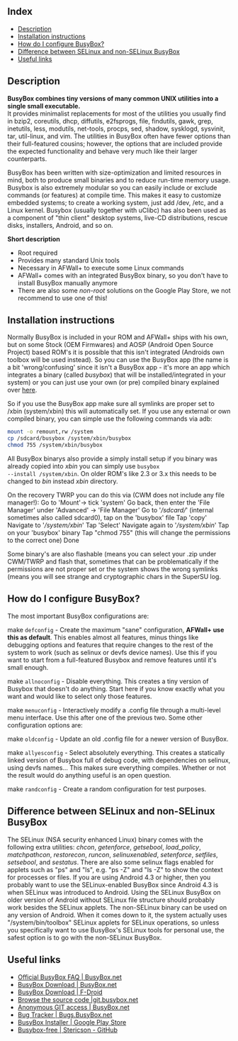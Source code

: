 Index
-----

* [Description](#description)
* [Installation instructions](#install-instructions)
* [How do I configure BusyBox?](#config-busybox)
* [Difference between SELinux and non-SELinux BusyBox](#difference-between-selinux-and-non-selinux-busybox)
* [Useful links](#useful-links)

Description
-----------

**BusyBox combines tiny versions of many common UNIX utilities into a single small executable.**  
It provides minimalist replacements for most of the utilities you usually find in bzip2, coreutils, dhcp, diffutils, e2fsprogs, file, findutils, gawk, grep, inetutils, less, modutils, net-tools, procps, sed, shadow, sysklogd, sysvinit, tar, util-linux, and vim.  The utilities in BusyBox often have fewer options than their full-featured cousins; however, the options that are included provide the expected functionality and behave very much like their larger counterparts.

BusyBox has been written with size-optimization and limited resources in mind, both to produce small binaries and to reduce run-time memory usage. Busybox is also extremely modular so you can easily include or exclude commands (or features) at compile time.  This makes it easy to customize embedded systems; to create a working system, just add /dev, /etc, and a Linux kernel. Busybox (usually together with uClibc) has also been used as a component of "thin client" desktop systems, live-CD distributions, rescue disks, installers, Android, and so on.

__Short description__
* Root required
* Provides many standard Unix tools
* Necessary in AFWall+ to execute some Linux commands
* AFWall+ comes with an integrated BusyBox binary, so you don't have to install BusyBox manually anymore
* There are also some _non-root_ solutions on the Google Play Store, we not recommend to use one of this!

Installation instructions
---------------------------

Normally BusyBox is included in your ROM and AFWall+ ships with his own, but on some Stock (OEM Firmwares) and AOSP (Android Open Source Project) based ROM's it is possible that this isn't integrated (Androids own toolbox will be used instead). 
So you can use the BusyBox app (the name is a bit 'wrong/confusing' since it isn't a BusyBox app - it's more an app which integrates a binary (called _busybox_) that will be installed/integrated in your system) or you can just use your own (or pre) compiled binary explained over [here](https://github.com/ukanth/afwall/wiki/HOWTO-Compiling-busybox). 

So if you use the BusyBox app make sure all symlinks are proper set to /xbin (system/xbin) this will automatically set. 
If you use any external or own compiled binary, you can simple use the following commands via adb:
```bash
mount -o remount,rw /system
cp /sdcard/busybox /system/xbin/busybox
chmod 755 /system/xbin/busybox
```

All BusyBox binarys also provide a simply install setup if you binary was already copied into _xbin_ you can simply use <code>busybox --install /system/xbin</code>. On older ROM's like 2.3 or 3.x this needs to be changed to _bin_ instead _xbin_ directory.

On the recovery TWRP you can do this via (CWM does not include any file manager!):
Go to 'Mount'-> tick 'system'
Go back, then enter the 'File Manager' under 'Advanced' -> 'File Manager'
Go to '_/sdcard/_' (internal sometimes also called sdcard0), tap on the 'busybox' file 
Tap 'copy'
Navigate to '_/system/xbin_'
Tap 'Select'
Navigate again to '_/system/xbin_'
Tap on your 'busybox' binary
Tap "chmod 755" (this will change the permissions to the correct one)
Done

Some binary's are also flashable (means you can select your .zip under CWM/TWRP and flash that, sometimes that can be problematically if the permissions are not proper set or the system shows the wrong symlinks (means you will see strange and cryptographic chars in the SuperSU log. 

How do I configure BusyBox?
---------------------------

The most important BusyBox configurations are:

make <code>defconfig</code> - Create the maximum "sane" configuration, **AFWall+ use this as default**. This enables almost all features, minus things like debugging options and features that require changes to the rest of the system to work (such as selinux or devfs device names). Use this if you want to start from a full-featured Busybox and remove features until it's small enough.

make <code>allnoconfig</code> - Disable everything. This creates a tiny version of Busybox that doesn't do anything. Start here if you know exactly what you want and would like to select only those features.

make <code>menuconfig</code> - Interactively modify a .config file through a multi-level menu interface. Use this after one of the previous two.
Some other configuration options are:

make <code>oldconfig</code> - Update an old .config file for a newer version of BusyBox.

make <code>allyesconfig</code> - Select absolutely everything. This creates a statically linked version of Busybox full of debug code, with dependencies on selinux, using devfs names... This makes sure everything compiles. Whether or not the result would do anything useful is an open question.

make <code>randconfig</code> - Create a random configuration for test purposes.


Difference between SELinux and non-SELinux BusyBox
-------------

The SELinux (NSA security enhanced Linux) binary comes with the following extra utilities: _chcon_, _getenforce_, _getsebool_, _load_policy_, _matchpathcon_, _restorecon_, _runcon_, _selinuxenabled_, _setenforce_, _setfiles_, _setsebool_, and _sestatus_. There are also some selinux flags enabled for applets such as "ps" and "ls", e.g. "ps -Z" and "ls -Z" to show the context for processes or files. If you are using Android 4.3 or higher, then you probably want to use the SELinux-enabled BusyBox since Android 4.3 is when SELinux was introduced to Android. Using the SELinux BusyBox on older version of Android without SELinux file structure should probably work besides the SELinux applets. The non-SELinux binary can be used on any version of Android. When it comes down to it, the system actually uses "/system/bin/toolbox" SELinux applets for SELinux operations, so unless you specifically want to use BusyBox's SELinux tools for personal use, the safest option is to go with the non-SELinux BusyBox. 

Useful links
-------------

* [Official BusyBox FAQ | BusyBox.net](http://www.busybox.net/FAQ.html)
* [BusyBox Download | BusyBox.net](http://busybox.net/downloads/)
* [BusyBox Download | F-Droid](https://f-droid.org/wiki/page/stericson.busybox)
* [Browse the source code |git.busybox.net](http://git.busybox.net/busybox/)
* [Anonymous GIT access | BusyBox.net](http://www.busybox.net/source.html)
* [Bug Tracker | Bugs.BusyBox.net](https://bugs.busybox.net)
* [BusyBox Installer | Google Play Store](https://play.google.com/store/apps/details?id=com.jrummy.busybox.installer)
* [Busybox-free | Stericson - GitHub](https://github.com/Stericson/busybox-free)
